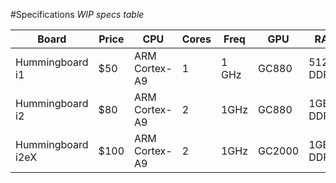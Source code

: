 #Specifications
*WIP specs table*

Board|Price|CPU|Cores|Freq|GPU|RAM|Storage|Networking|Interfaces
---|---|---|---|---|---|---|---|---|---
Hummingboard i1|$50|ARM Cortex-A9|1|1 GHz|GC880|512MB DDR3|||
Hummingboard i2|$80|ARM Cortex-A9|2|1GHz|GC880|1GB DDR3|||
Hummingboard i2eX|$100|ARM Cortex-A9|2|1GHz|GC2000|1GB DDR3|||
